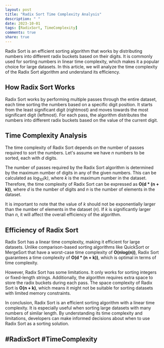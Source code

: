 ```yaml
---
layout: post
title: "Radix Sort Time Complexity Analysis"
description: " "
date: 2023-10-01
tags: [RadixSort, TimeComplexity]
comments: true
share: true
---
```


Radix Sort is an efficient sorting algorithm that works by distributing numbers into different radix buckets based on their digits. It is commonly used for sorting numbers in linear time complexity, which makes it a popular choice for large datasets. In this article, we will analyze the time complexity of the Radix Sort algorithm and understand its efficiency.

## How Radix Sort Works

Radix Sort works by performing multiple passes through the entire dataset, each time sorting the numbers based on a specific digit position. It starts from the least significant digit (rightmost) and moves towards the most significant digit (leftmost). For each pass, the algorithm distributes the numbers into different radix buckets based on the value of the current digit.

## Time Complexity Analysis

The time complexity of Radix Sort depends on the number of passes required to sort the numbers. Let's assume we have *n* numbers to be sorted, each with *d* digits.

The number of passes required by the Radix Sort algorithm is determined by the maximum number of digits in any of the given numbers. This can be calculated as *log<sub>10</sub>(k)*, where *k* is the maximum number in the dataset. Therefore, the time complexity of Radix Sort can be expressed as **O(d * (n + k))**, where *d* is the number of digits and *n* is the number of elements in the dataset.

It is important to note that the value of *k* should not be exponentially larger than the number of elements in the dataset (*n*). If *k* is significantly larger than *n*, it will affect the overall efficiency of the algorithm.

## Efficiency of Radix Sort

Radix Sort has a linear time complexity, making it efficient for large datasets. Unlike comparison-based sorting algorithms like QuickSort or MergeSort that have a worst-case time complexity of **O(nlog(n))**, Radix Sort guarantees a time complexity of **O(d * (n + k))**, which is optimal in terms of time complexity.

However, Radix Sort has some limitations. It only works for sorting integers or fixed-length strings. Additionally, the algorithm requires extra space to store the radix buckets during each pass. The space complexity of Radix Sort is **O(n + k)**, which means it might not be suitable for sorting datasets with limited memory constraints.

In conclusion, Radix Sort is an efficient sorting algorithm with a linear time complexity. It is especially useful when sorting large datasets with many numbers of similar length. By understanding its time complexity and limitations, developers can make informed decisions about when to use Radix Sort as a sorting solution.

## #RadixSort #TimeComplexity